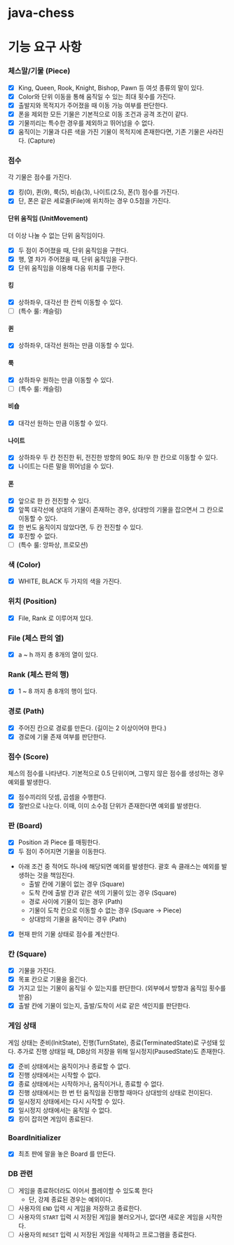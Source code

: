 # java-chess

# 기능 요구 사항

### 체스말/기물 (Piece)

- [x] King, Queen, Rook, Knight, Bishop, Pawn 등 여섯 종류의 말이 있다.
- [x] Color와 단위 이동을 통해 움직일 수 있는 최대 횟수를 가진다.
- [x] 출발지와 목적지가 주어졌을 때 이동 가능 여부를 판단한다.
- [x] 폰을 제외한 모든 기물은 기본적으로 이동 조건과 공격 조건이 같다.
- [x] 기물끼리는 특수한 경우를 제외하고 뛰어넘을 수 없다.
- [x] 움직이는 기물과 다른 색을 가진 기물이 목적지에 존재한다면, 기존 기물은 사라진다. (Capture)

### 점수

각 기물은 점수를 가진다.

- [x] 킹(0), 퀸(9), 룩(5), 비숍(3), 나이트(2.5), 폰(1) 점수를 가진다.
- [x] 단, 폰은 같은 세로줄(File)에 위치하는 경우 0.5점을 가진다.

#### 단위 움직임 (UnitMovement)

더 이상 나눌 수 없는 단위 움직임이다.

- [x] 두 점이 주어졌을 때, 단위 움직임을 구한다.
- [x] 행, 열 차가 주어졌을 때, 단위 움직임을 구한다.
- [x] 단위 움직임을 이용해 다음 위치를 구한다.

#### 킹

- [x] 상하좌우, 대각선 한 칸씩 이동할 수 있다.
- [ ] (특수 룰: 캐슬링)

#### 퀸

- [x] 상하좌우, 대각선 원하는 만큼 이동할 수 있다.

#### 룩

- [x] 상하좌우 원하는 만큼 이동할 수 있다.
- [ ] (특수 룰: 캐슬링)

#### 비숍

- [x] 대각선 원하는 만큼 이동할 수 있다.

#### 나이트

- [x] 상하좌우 두 칸 전진한 뒤, 전진한 방향의 90도 좌/우 한 칸으로 이동할 수 있다.
- [x] 나이트는 다른 말을 뛰어넘을 수 있다.

#### 폰

- [x] 앞으로 한 칸 전진할 수 있다.
- [x] 앞쪽 대각선에 상대의 기물이 존재하는 경우, 상대방의 기물을 잡으면서 그 칸으로 이동할 수 있다.
- [x] 한 번도 움직이지 않았다면, 두 칸 전진할 수 있다.
- [x] 후진할 수 없다.
- [ ] (특수 룰: 앙파상, 프로모션)

### 색 (Color)

- [x] WHITE, BLACK 두 가지의 색을 가진다.

### 위치 (Position)

- [x] File, Rank 로 이루어져 있다.

### File (체스 판의 열)

- [x] a ~ h 까지 총 8개의 열이 있다.

### Rank (체스 판의 행)

- [x] 1 ~ 8 까지 총 8개의 행이 있다.

### 경로 (Path)

- [x] 주어진 칸으로 경로를 만든다. (길이는 2 이상이어야 한다.)
- [x] 경로에 기물 존재 여부를 판단한다.

### 점수 (Score)

체스의 점수를 나타낸다. 기본적으로 0.5 단위이며, 그렇지 않은 점수를 생성하는 경우 예외를 발생한다.

- [x] 점수끼리의 덧셈, 곱셈을 수행한다.
- [x] 절반으로 나눈다. 이때, 이미 소수점 단위가 존재한다면 예외를 발생한다.

### 판 (Board)

- [x] Position 과 Piece 를 매핑한다.
- [x] 두 점이 주어지면 기물을 이동한다.
- 아래 조건 중 적어도 하나에 해당되면 예외를 발생한다. 괄호 속 클래스는 예외를 발생하는 것을 책임진다.
    - 출발 칸에 기물이 없는 경우 (Square)
    - 도착 칸에 출발 칸과 같은 색의 기물이 있는 경우 (Square)
    - 경로 사이에 기물이 있는 경우 (Path)
    - 기물이 도착 칸으로 이동할 수 없는 경우 (Square -> Piece)
    - 상대방의 기물을 움직이는 경우 (Path)
- [x] 현재 판의 기물 상태로 점수를 계산한다.

### 칸 (Square)

- [x] 기물을 가진다.
- [x] 목표 칸으로 기물을 옮긴다.
- [x] 가지고 있는 기물이 움직일 수 있는지를 판단한다. (외부에서 방향과 움직임 횟수를 받음)
- [x] 출발 칸에 기물이 있는지, 출발/도착이 서로 같은 색인지를 판단한다.

### 게임 상태

게임 상태는 준비(InitState), 진행(TurnState), 종료(TerminatedState)로 구성돼 있다.
추가로 진행 상태일 때, DB상의 저장을 위해 일시정지(PausedState)도 존재한다.

- [x] 준비 상태에서는 움직이거나 종료할 수 없다.
- [x] 진행 상태에서는 시작할 수 없다.
- [x] 종료 상태에서는 시작하거나, 움직이거나, 종료할 수 없다.
- [x] 진행 상태에서는 한 번 턴 움직임을 진행할 때마다 상대방의 상태로 전이된다.
- [x] 일시정지 상태에서는 다시 시작할 수 있다.
- [x] 일시정지 상태에서는 움직일 수 없다.
- [x] 킹이 잡히면 게임이 종료된다.

### BoardInitializer

- [x] 최초 판에 말을 놓은 Board 를 만든다.


### DB 관련
- [ ] 게임을 종료하더라도 이어서 플레이할 수 있도록 한다
  - 단, 강제 종료된 경우는 예외이다.
- [ ] 사용자의 `END` 입력 시 게임을 저장하고 종료한다.
- [ ] 사용자의 `START` 입력 시 저장된 게임을 불러오거나, 없다면 새로운 게임을 시작한다.
- [ ] 사용자의 `RESET` 입력 시 저장된 게임을 삭제하고 프로그램을 종료한다.
